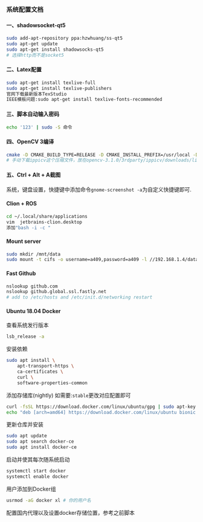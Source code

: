 ### 系统配置文档

#### 一、shadowsocket-qt5

```bash
sudo add-apt-repository ppa:hzwhuang/ss-qt5
sudo apt-get update
sudo apt-get install shadowsocks-qt5
# 选择http而不是socket5
```

#### 二、Latex配置

```bash
sudo apt-get install texlive-full
sudo apt-get install texlive-publishers
官网下载最新版本TexStudio
IEEE模板问题:sudo apt-get install texlive-fonts-recommended
```

#### 三、脚本自动输入密码

```bash
echo '123' | sudo -S 命令
```

#### 四、OpenCV 3编译

```bash
cmake -D CMAKE_BUILD_TYPE=RELEASE -D CMAKE_INSTALL_PREFIX=/usr/local -D WITH_TBB=ON -D WITH_V4L=ON -D WITH_QT=ON -D WITH_OPENGL=ON ..
# 手动下载ippicv这个压缩文件，放在opencv-3.1.0/3rdparty/ippicv/downloads/linux-808b791a6eac9ed78d32a7666804320e
```

#### 五、Ctrl + Alt + A截图
系统，键盘设置，快捷键中添加命令`gnome-screenshot -a`为自定义快捷键即可. 


#### Clion + ROS

```bash
cd ~/.local/share/applications
vim  jetbrains-clion.desktop
添加"bash -i -c "
```

#### Mount server
```bash
sudo mkdir /mnt/data
sudo mount -t cifs -o username=a409,password=a409 -l //192.168.1.4/data /mnt/data 
```

#### Fast Github
```bash
nslookup github.com
nslookup github.global.ssl.fastly.net
# add to /etc/hosts and /etc/init.d/networking restart
```

#### Ubuntu 18.04 Docker 
查看系统发行版本
```bash
lsb_release -a
```
安装依赖
```bash
sudo apt install \
    apt-transport-https \
    ca-certificates \
    curl \
    software-properties-common
```

添加存储库(nightly)
如需要:`stable`更改对应配置即可
```bash
curl -fsSL https://download.docker.com/linux/ubuntu/gpg | sudo apt-key add -
echo "deb [arch=amd64] https://download.docker.com/linux/ubuntu bionic nightly" > /etc/apt/sources.list.d/docker-nightly.list
```
更新仓库并安装
```bash
sudo apt update
sudo apt search docker-ce
sudo apt install docker-ce
```
启动并使其每次随系统启动
```bash
systemctl start docker
systemctl enable docker 
```
用户添加到Docker组
```bash
usrmod -aG docker xl # 你的用户名
```
配置国内代理以及设置docker存储位置，参考之前脚本
